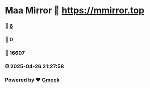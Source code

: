 # Maa Mirror :link: https://mmirror.top 
### :page_facing_up: [6](https://mmirror.top/tag.html) 
### :speech_balloon: 0 
### :hibiscus: 16607 
### :alarm_clock: 2025-04-26 21:27:58 
### Powered by :heart: [Gmeek](https://github.com/Meekdai/Gmeek)
